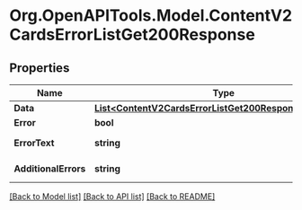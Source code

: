 # Org.OpenAPITools.Model.ContentV2CardsErrorListGet200Response

## Properties

Name | Type | Description | Notes
------------ | ------------- | ------------- | -------------
**Data** | [**List&lt;ContentV2CardsErrorListGet200ResponseDataInner&gt;**](ContentV2CardsErrorListGet200ResponseDataInner.md) |  | [optional] 
**Error** | **bool** | Флаг ошибки. | [optional] 
**ErrorText** | **string** | Описание ошибки. | [optional] 
**AdditionalErrors** | **string** | Дополнительные ошибки. | [optional] 

[[Back to Model list]](../README.md#documentation-for-models) [[Back to API list]](../README.md#documentation-for-api-endpoints) [[Back to README]](../README.md)

